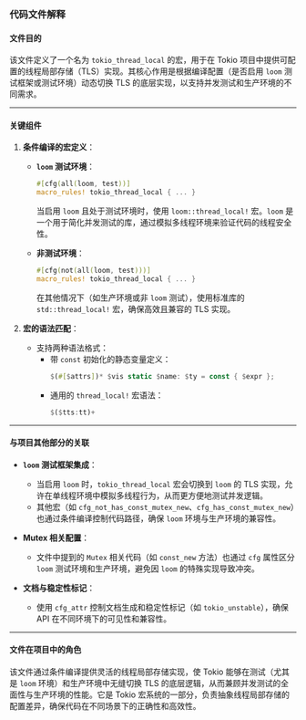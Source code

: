 ### 代码文件解释

#### **文件目的**
该文件定义了一个名为 `tokio_thread_local` 的宏，用于在 Tokio 项目中提供可配置的线程局部存储（TLS）实现。其核心作用是根据编译配置（是否启用 `loom` 测试框架或测试环境）动态切换 TLS 的底层实现，以支持并发测试和生产环境的不同需求。

---

#### **关键组件**
1. **条件编译的宏定义**：
   - **`loom` 测试环境**：
     ```rust
     #[cfg(all(loom, test))]
     macro_rules! tokio_thread_local { ... }
     ```
     当启用 `loom` 且处于测试环境时，使用 `loom::thread_local!` 宏。`loom` 是一个用于简化并发测试的库，通过模拟多线程环境来验证代码的线程安全性。
   
   - **非测试环境**：
     ```rust
     #[cfg(not(all(loom, test)))]
     macro_rules! tokio_thread_local { ... }
     ```
     在其他情况下（如生产环境或非 `loom` 测试），使用标准库的 `std::thread_local!` 宏，确保高效且兼容的 TLS 实现。

2. **宏的语法匹配**：
   - 支持两种语法格式：
     - 带 `const` 初始化的静态变量定义：
       ```rust
       $(#[$attrs])* $vis static $name: $ty = const { $expr };
       ```
     - 通用的 `thread_local!` 宏语法：
       ```rust
       $($tts:tt)+
       ```

---

#### **与项目其他部分的关联**
- **`loom` 测试框架集成**：
  - 当启用 `loom` 时，`tokio_thread_local` 宏会切换到 `loom` 的 TLS 实现，允许在单线程环境中模拟多线程行为，从而更方便地测试并发逻辑。
  - 其他宏（如 `cfg_not_has_const_mutex_new`、`cfg_has_const_mutex_new`）也通过条件编译控制代码路径，确保 `loom` 环境与生产环境的兼容性。

- **Mutex 相关配置**：
  - 文件中提到的 `Mutex` 相关代码（如 `const_new` 方法）也通过 `cfg` 属性区分 `loom` 测试环境和生产环境，避免因 `loom` 的特殊实现导致冲突。

- **文档与稳定性标记**：
  - 使用 `cfg_attr` 控制文档生成和稳定性标记（如 `tokio_unstable`），确保 API 在不同环境下的可见性和兼容性。

---

#### **文件在项目中的角色**
该文件通过条件编译提供灵活的线程局部存储实现，使 Tokio 能够在测试（尤其是 `loom` 环境）和生产环境中无缝切换 TLS 的底层逻辑，从而兼顾并发测试的全面性与生产环境的性能。它是 Tokio 宏系统的一部分，负责抽象线程局部存储的配置差异，确保代码在不同场景下的正确性和高效性。
